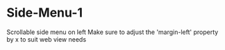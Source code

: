# Side-Menu-1
Scrollable side menu on left
Make sure to adjust the 'margin-left' property by x to suit web view needs
